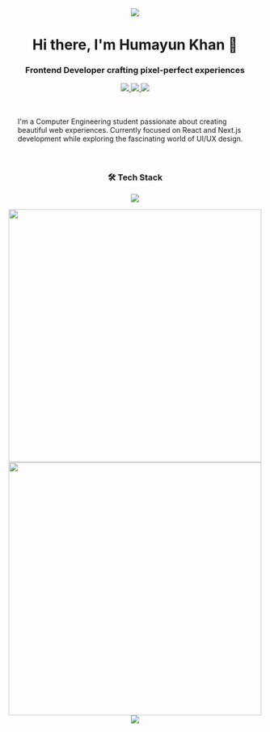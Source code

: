 <div align="center">
  <img src="https://capsule-render.vercel.app/api?type=waving&color=2196F3&height=150&section=header" />

  <h1>Hi there, I'm Humayun Khan 👋</h1>
  <h3>Frontend Developer crafting pixel-perfect experiences</h3>

  <p>
    <a href="https://devhumayun.vercel.app">
      <img src="https://img.shields.io/badge/Portfolio-black?style=for-the-badge&logo=vercel&logoColor=white" />
    </a>
    <a href="mailto:humayunk.pvt@gmail.com">
      <img src="https://img.shields.io/badge/Email-black?style=for-the-badge&logo=gmail&logoColor=white" />
    </a>
    <a href="https://www.linkedin.com/in/devhumayun">
      <img src="https://img.shields.io/badge/LinkedIn-black?style=for-the-badge&logo=linkedin&logoColor=white" />
    </a>
  </p>

  <div align="left" style="padding: 20px; max-width: 600px;">
    <p>
      I'm a Computer Engineering student passionate about creating beautiful web experiences. Currently focused on React and Next.js development while exploring the fascinating world of UI/UX design.
    </p>
  </div>

  <h3>🛠 Tech Stack</h3>
  <p>
    <img src="https://skillicons.dev/icons?i=react,nextjs,typescript,tailwind,nodejs" />
  </p>

  <img src="https://github-readme-stats.vercel.app/api?username=HumayunK01&show_icons=true&hide_border=true&theme=transparent&title_color=2196F3&icon_color=2196F3&text_color=ffffff&hide_title=true" width="500px" />

  <br/>

  <img src="https://github-readme-streak-stats.herokuapp.com/?user=HumayunK01&theme=transparent&hide_border=true&fire=2196F3&ring=2196F3&currStreakLabel=2196F3" width="500px" />

  <img src="https://capsule-render.vercel.app/api?type=waving&color=2196F3&height=100&section=footer" />
</div>
